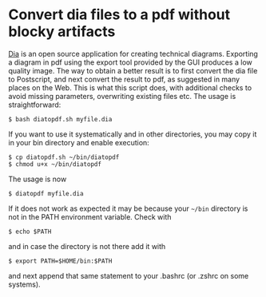 # Convert dia files to a pdf without blocky artifacts
[Dia](http://dia-installer.de/) is an open source application for creating technical diagrams.
Exporting a diagram in pdf using the export tool provided by the GUI produces a low quality image. The way to obtain a
better result is to first convert the dia file to Postscript, and next convert the result to pdf, as suggested in many
places on the Web.
This is what this script does, with additional checks to avoid missing parameters, overwriting existing files etc.
The usage is straightforward:

    $ bash diatopdf.sh myfile.dia

If you want to use it systematically and in other directories, you may copy it in your bin directory and enable execution:

    $ cp diatopdf.sh ~/bin/diatopdf
    $ chmod u+x ~/bin/diatopdf

The usage is now

    $ diatopdf myfile.dia

If it does not work as expected it may be because your `~/bin` directory is not in the PATH environment variable. Check with

    $ echo $PATH

and in case the directory is not there add it with

    $ export PATH=$HOME/bin:$PATH

and next append that same statement to your .bashrc (or .zshrc on some systems). 
